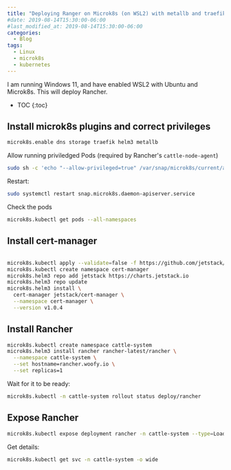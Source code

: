 ```yaml
---
title: "Deploying Ranger on Microk8s (on WSL2) with metallb and traefik"
#date: 2019-08-14T15:30:00-06:00
#last_modified_at: 2019-08-14T15:30:00-06:00
categories:
  - Blog
tags:
  - Linux
  - microk8s
  - kubernetes
---
```


I am running Windows 11, and have enabled WSL2 with Ubuntu and Microk8s. This will deploy Rancher.

* TOC
{:toc}

## Install microk8s plugins and correct privileges

```bash
microk8s.enable dns storage traefik helm3 metallb
```

Allow running priviledged Pods (required by Rancher's `cattle-node-agent`)
```bash
sudo sh -c 'echo "--allow-privileged=true" /var/snap/microk8s/current/args/kube-apiserver'
```

Restart:
```bash
sudo systemctl restart snap.microk8s.daemon-apiserver.service
```

Check the pods
```bash
microk8s.kubectl get pods --all-namespaces
```

## Install cert-manager
```bash

microk8s.kubectl apply --validate=false -f https://github.com/jetstack/cert-manager/releases/download/v1.0.4/cert-manager.crds.yaml
microk8s.kubectl create namespace cert-manager
microk8s.helm3 repo add jetstack https://charts.jetstack.io
microk8s.helm3 repo update
microk8s.helm3 install \
  cert-manager jetstack/cert-manager \
  --namespace cert-manager \
  --version v1.0.4

```

## Install Rancher
```bash
microk8s.kubectl create namespace cattle-system
microk8s.helm3 install rancher rancher-latest/rancher \
  --namespace cattle-system \
  --set hostname=rancher.woofy.io \
  --set replicas=1
```

Wait for it to be ready:
```bash
microk8s.kubectl -n cattle-system rollout status deploy/rancher
```

## Expose Rancher

```bash
microk8s.kubectl expose deployment rancher -n cattle-system --type=LoadBalancer --name=rancher-lb --port=443
```
Get details:
```bash
microk8s.kubectl get svc -n cattle-system -o wide
```

